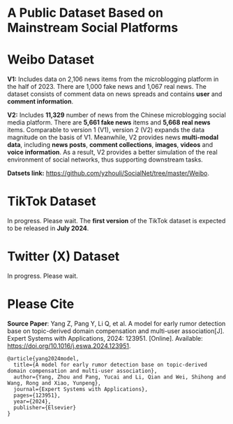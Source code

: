 # A Public Dataset Based on Mainstream Social Platforms

# Weibo Dataset

**V1:** Includes data on 2,106 news items from the microblogging platform in the half of 2023. There are 1,000 fake news and 1,067 real news. The dataset consists of comment data on news spreads and contains **user** and **comment information**.  

**V2:** Includes **11,329** number of news from the Chinese microblogging social media platform. There are **5,661 fake news** items and **5,668 real news** items. Comparable to version 1 (V1), version 2 (V2) expands the data magnitude on the basis of V1. Meanwhile, V2 provides news **multi-modal data**, including **news posts**, **comment collections**, **images**, **videos** and **voice information**. As a result, V2 provides a better simulation of the real environment of social networks, thus supporting downstream tasks. 

**Datsets link:** https://github.com/yzhouli/SocialNet/tree/master/Weibo.

# TikTok Dataset

In progress. Please wait. The **first version** of the TikTok dataset is expected to be released in **July 2024**.

# Twitter (X) Dataset

In progress. Please wait.

# Please Cite 

**Source Paper**: Yang Z, Pang Y, Li Q, et al. A model for early rumor detection base on topic-derived domain compensation and multi-user association[J]. Expert Systems with Applications, 2024: 123951. [Online]. Available: https://doi.org/10.1016/j.eswa.2024.123951.

```
@article{yang2024model,
  title={A model for early rumor detection base on topic-derived domain compensation and multi-user association},
  author={Yang, Zhou and Pang, Yucai and Li, Qian and Wei, Shihong and Wang, Rong and Xiao, Yunpeng},
  journal={Expert Systems with Applications},
  pages={123951},
  year={2024},
  publisher={Elsevier}
}
```

